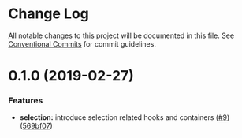 # Change Log

All notable changes to this project will be documented in this file.
See [Conventional Commits](https://conventionalcommits.org) for commit guidelines.

# 0.1.0 (2019-02-27)


### Features

* **selection:** introduce selection related hooks and containers ([#9](https://github.com/zendeskgarden/react-containers/issues/9)) ([569bf07](https://github.com/zendeskgarden/react-containers/commit/569bf07))
